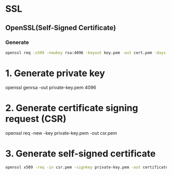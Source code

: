 # SSL
## OpenSSL(Self-Signed Certificate)
### Generate 

```sh
openssl req -x509 -newkey rsa:4096 -keyout key.pem -out cert.pem -days 365 -nodes
```


# 1. Generate private key
openssl genrsa -out private-key.pem 4096

# 2. Generate certificate signing request (CSR)
openssl req -new -key private-key.pem -out csr.pem

# 3. Generate self-signed certificate
```sh
openssl x509 -req -in csr.pem -signkey private-key.pem -out certificate.pem -days 365
```
